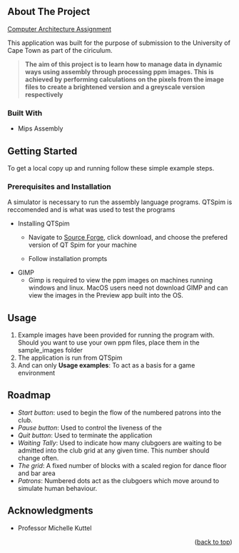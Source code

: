 <!-- ABOUT THE PROJECT -->
## About The Project

[Computer Architecture Assignment](https://vula.uct.ac.za/access/content/attachment/e48d2390-2c06-46d6-8af5-fd3feae81ce8/Assignments/d99a5897-c6a1-4bb3-951e-f3f6f26f40a5/csc2002s_arch_assign_brief.pdf)

This application was built for the purpose of submission to the University of Cape Town as part of the ciriculum. 
<br>

>**The aim of this project is to learn how to manage data in dynamic ways using assembly through processing ppm images. This is achieved by performing calculations on the pixels from the image files to create a brightened version and a greyscale version respectively** 


### Built With

* Mips Assembly


<!-- GETTING STARTED -->
## Getting Started

To get a local copy up and running follow these simple example steps.

### Prerequisites and Installation

A simulator is necessary to run the assembly language programs. QTSpim is reccomended and is what was used to test the programs
* Installing QTSpim
  - Navigate to [Source Forge](https://sourceforge.net/projects/spimsimulator/), click download, and choose the prefered version of QT Spim for your machine

  - Follow installation prompts
* GIMP 
  - Gimp is required to view the ppm images on machines running windows and linux. MacOS users need not download GIMP and can view the images in the Preview app built into the OS. 

<!-- USAGE EXAMPLES -->
## Usage

1. Example images have been provided for running the program with. Should you want to use your own ppm files, place them in the sample_images folder
2. The application is run from QTSpim
2. And can only
**Usage examples**: To act as a basis for a game environment



<!-- ROADMAP -->
## Roadmap

- *Start button*: used  to begin the flow of the numbered patrons into the club. 
- *Pause button*: Used to control the liveness of the 
- *Quit button*: Used to terminate the application
- *Waiting Tally*: Used to indicate how many clubgoers are waiting to be admitted into the club grid at any given time. This number should change often.
- *The grid*: A fixed number of blocks with a scaled region for dance floor and bar area
- *Patrons*: Numbered dots act as the clubgoers which move around to simulate human behaviour.


<!-- ACKNOWLEDGMENTS -->
## Acknowledgments

* Professor Michelle Kuttel


<p align="right">(<a href="#About-The-Project">back to top</a>)</p>